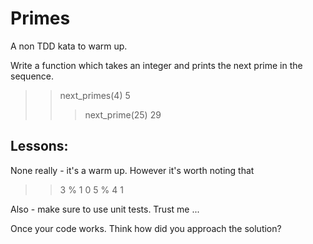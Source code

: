 # Primes

A non TDD kata to warm up.

Write a function which takes an integer and prints the next prime in the sequence.

>> next_primes(4)
5
>>> next_prime(25)
29

## Lessons:

None really - it's a warm up. However it's worth noting that 

>> 3 % 1
0
>> 5 % 4 
1

Also - make sure to use unit tests. Trust me ...

Once your code works. Think how did you approach the solution?